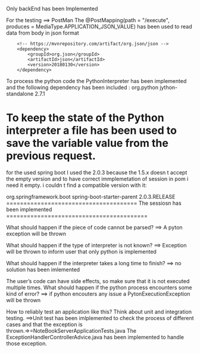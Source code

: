 Only backEnd has been Implemented 

For the testing ==> PostMan 
The @PostMapping(path = "/execute", produces = MediaType.APPLICATION_JSON_VALUE) has been used to read data from body in json format

		<!-- https://mvnrepository.com/artifact/org.json/json -->
		<dependency>
			<groupId>org.json</groupId>
			<artifactId>json</artifactId>
			<version>20180130</version>
		</dependency>

To process the python code the PythonInterpreter has been implemented and the following dependency has been included :
		<dependency>
			<groupId>org.python</groupId>
			<artifactId>jython-standalone</artifactId>
			<version>2.7.1</version>
		</dependency>


To keep the state of the Python interpreter a file has been used to save the variable value from the previous request.
===========================================
for the used spring boot I used the 2.0.3 because the 1.5.x doesn t accept the empty version and to have correct immplemetation of session in pom i need it empty. i couldn t find a compatible version with it:

<parent>
		<groupId>org.springframework.boot</groupId>
		<artifactId>spring-boot-starter-parent</artifactId>
		<!-- lookup parent from repository -->
		<!--version>1.5.19.RELEASE</version-->
		<version>2.0.3.RELEASE</version>
		<!-- This version doesn't accept dependency with empty version and to use session within spring boot  -->
		<!-- I need to add maven dependency without version that is why i have change it just to work on the last challenge else the project without session step is fine  -->
		<relativePath /> <!-- lookup parent from repository -->
	</parent>
======================================
The sessiosn has been implemented
=========================================

What should happen if the piece of code cannot be parsed?
==> A pyton exception will be thrown

What should happen if the type of interpreter is not known?
==> Exception will be thrown to inform user that only python is implemented

What should happen if the interpreter takes a long time to finish?
==> no solution has been imlemented

The user’s code can have side effects, so make sure that it is not executed multiple times.
What should happen if the python process encounters some kind of error?
==> if python encouters any issue a PytonExecutionException will be thrown

How to reliably test an application like this? Think about unit and integration testing.
==>Unit test has been imlplemented to check the process of different cases and that the exception is thrown.=>=NoteBookServerApplicationTests.java
The ExceptionHandlerControllerAdvice.java has been implemented to handle those exception.
